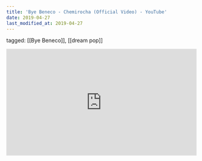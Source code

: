 ```yaml
---
title: 'Bye Beneco - Chemirocha (Official Video) - YouTube'
date: 2019-04-27
last_modified_at: 2019-04-27
---
```

tagged: [[Bye Beneco]], [[dream pop]]
<iframe allow="accelerometer; autoplay; clipboard-write; encrypted-media; gyroscope; picture-in-picture" allowfullscreen="" frameborder="0" height="281" id="youtube_iframe" src="https://www.youtube.com/embed/63yyAZtUtUU?feature=oembed&amp;enablejsapi=1&amp;origin=https://safe.txmblr.com&amp;wmode=opaque" width="500"></iframe>